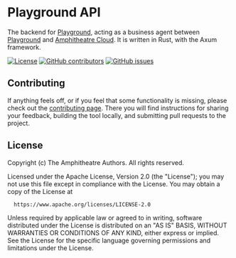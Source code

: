 # Playground API

The backend for [Playground](https://github.com/amphitheatre-app/playground), acting as a business agent between [Playground](https://github.com/amphitheatre-app/playground) and [Amphitheatre Cloud](https://github.com/amphitheatre-app/amphitheatre). It is written in Rust, with the Axum framework.

[![License](https://img.shields.io/github/license/amphitheatre-app/playground-api)](https://github.com/amphitheatre-app/playground-api/blob/master/LICENSE)
[![GitHub
contributors](https://img.shields.io/github/contributors/amphitheatre-app/playground-api)](https://github.com/amphitheatre-app/playground-api/graphs/contributors)
[![GitHub
issues](https://img.shields.io/github/issues/amphitheatre-app/playground-api)](https://github.com/amphitheatre-app/playground-api/issues)

## Contributing

If anything feels off, or if you feel that some functionality is missing, please
check out the [contributing
page](https://docs.amphitheatre.app/contributing/). There you will find
instructions for sharing your feedback, building the tool locally, and
submitting pull requests to the project.

## License

Copyright (c) The Amphitheatre Authors. All rights reserved.

Licensed under the Apache License, Version 2.0 (the "License");
you may not use this file except in compliance with the License.
You may obtain a copy of the License at

      https://www.apache.org/licenses/LICENSE-2.0

Unless required by applicable law or agreed to in writing, software
distributed under the License is distributed on an "AS IS" BASIS,
WITHOUT WARRANTIES OR CONDITIONS OF ANY KIND, either express or implied.
See the License for the specific language governing permissions and
limitations under the License.
